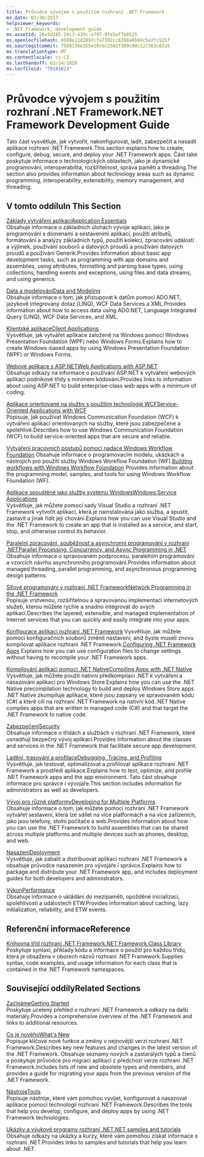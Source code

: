 ```yaml
---
title: Průvodce vývojem s použitím rozhraní .NET Framework
ms.date: 03/30/2017
helpviewer_keywords:
- .NET Framework, development guide
ms.assetid: 26e3d285-24c3-435c-a797-9fe5affb8525
ms.openlocfilehash: 0500e11d2897cfa7392cc8280a0b69c5e2fc515f
ms.sourcegitcommit: 7588136e355e10cbc2582f389c90c127363c02a5
ms.translationtype: MT
ms.contentlocale: cs-CZ
ms.lasthandoff: 03/14/2020
ms.locfileid: "79181623"
---
```

# <a name="net-framework-development-guide"></a><span data-ttu-id="b17b4-102">Průvodce vývojem s použitím rozhraní .NET Framework</span><span class="sxs-lookup"><span data-stu-id="b17b4-102">.NET Framework Development Guide</span></span>
<span data-ttu-id="b17b4-103">Tato část vysvětluje, jak vytvořit, nakonfigurovat, ladit, zabezpečit a nasadit aplikace rozhraní .NET Framework.</span><span class="sxs-lookup"><span data-stu-id="b17b4-103">This section explains how to create, configure, debug, secure, and deploy your .NET Framework apps.</span></span> <span data-ttu-id="b17b4-104">Část také poskytuje informace o technologických oblastech, jako je dynamické programování, interoperabilita, rozšiřitelnost, správa paměti a threading.</span><span class="sxs-lookup"><span data-stu-id="b17b4-104">The section also provides information about technology areas such as dynamic programming, interoperability, extensibility, memory management, and threading.</span></span>  
  
## <a name="in-this-section"></a><span data-ttu-id="b17b4-105">V tomto oddílu</span><span class="sxs-lookup"><span data-stu-id="b17b4-105">In This Section</span></span>  
 [<span data-ttu-id="b17b4-106">Základy vytváření aplikací</span><span class="sxs-lookup"><span data-stu-id="b17b4-106">Application Essentials</span></span>](../standard/application-essentials.md)  
 <span data-ttu-id="b17b4-107">Obsahuje informace o základních úlohách vývoje aplikací, jako je programování s doménami a sestaveními aplikací, použití atributů, formátování a analýzy základních typů, použití kolekcí, zpracování událostí a výjimek, používání souborů a datových proudů a používání datových proudů a používání Generik.</span><span class="sxs-lookup"><span data-stu-id="b17b4-107">Provides information about basic app development tasks, such as programming with app domains and assemblies, using attributes, formatting and parsing base types, using collections, handling events and exceptions, using files and data streams, and using generics.</span></span>  
  
 [<span data-ttu-id="b17b4-108">Data a modelování</span><span class="sxs-lookup"><span data-stu-id="b17b4-108">Data and Modeling</span></span>](./data/index.md)  
 <span data-ttu-id="b17b4-109">Obsahuje informace o tom, jak přistupovat k datům pomocí ADO.NET, jazykově integrovaný dotaz (LINQ), WCF Data Services a XML.</span><span class="sxs-lookup"><span data-stu-id="b17b4-109">Provides information about how to access data using ADO.NET, Language Integrated Query (LINQ), WCF Data Services, and XML.</span></span>  
  
 [<span data-ttu-id="b17b4-110">Klientské aplikace</span><span class="sxs-lookup"><span data-stu-id="b17b4-110">Client Applications</span></span>](develop-client-apps.md)  
 <span data-ttu-id="b17b4-111">Vysvětluje, jak vytvářet aplikace založené na Windows pomocí Windows Presentation Foundation (WPF) nebo Windows Forms.</span><span class="sxs-lookup"><span data-stu-id="b17b4-111">Explains how to create Windows-based apps by using Windows Presentation Foundation (WPF) or Windows Forms.</span></span>  
  
 [<span data-ttu-id="b17b4-112">Webové aplikace s ASP.NET</span><span class="sxs-lookup"><span data-stu-id="b17b4-112">Web Applications with ASP.NET</span></span>](develop-web-apps-with-aspnet.md)  
 <span data-ttu-id="b17b4-113">Obsahuje odkazy na informace o používání ASP.NET k vytváření webových aplikací podnikové třídy s minimem kódování.</span><span class="sxs-lookup"><span data-stu-id="b17b4-113">Provides links to information about using ASP.NET to build enterprise-class web apps with a minimum of coding.</span></span>  
  
 [<span data-ttu-id="b17b4-114">Aplikace orientované na služby s použitím technologie WCF</span><span class="sxs-lookup"><span data-stu-id="b17b4-114">Service-Oriented Applications with WCF</span></span>](./wcf/index.md)  
 <span data-ttu-id="b17b4-115">Popisuje, jak používat Windows Communication Foundation (WCF) k vytváření aplikací orientovaných na služby, které jsou zabezpečené a spolehlivé.</span><span class="sxs-lookup"><span data-stu-id="b17b4-115">Describes how to use Windows Communication Foundation (WCF) to build service-oriented apps that are secure and reliable.</span></span>  
  
 <span data-ttu-id="b17b4-116">[Vytváření pracovních postupů pomocí nadace Windows Workflow Foundation](windows-workflow-foundation/index.md) Obsahuje informace o programovacím modelu, ukázkách a nástrojích pro použití služby Windows Workflow Foundation (WF).</span><span class="sxs-lookup"><span data-stu-id="b17b4-116">[Building workflows with Windows Workflow Foundation](windows-workflow-foundation/index.md) Provides information about the programming model, samples, and tools for using Windows Workflow Foundation (WF).</span></span>  

 [<span data-ttu-id="b17b4-117">Aplikace spouštěné jako služby systému Windows</span><span class="sxs-lookup"><span data-stu-id="b17b4-117">Windows Service Applications</span></span>](./windows-services/index.md)  
 <span data-ttu-id="b17b4-118">Vysvětluje, jak můžete pomocí sady Visual Studio a rozhraní .NET Framework vytvořit aplikaci, která je nainstalována jako služba, a spustit, zastavit a jinak řídit její chování.</span><span class="sxs-lookup"><span data-stu-id="b17b4-118">Explains how you can use Visual Studio and the .NET Framework to create an app that is installed as a service, and start, stop, and otherwise control its behavior.</span></span>  
  
 [<span data-ttu-id="b17b4-119">Paralelní zpracování, souběžnost a asynchronní programování v rozhraní .NET</span><span class="sxs-lookup"><span data-stu-id="b17b4-119">Parallel Processing, Concurrency, and Async Programming in .NET</span></span>](../standard/parallel-processing-and-concurrency.md)  
 <span data-ttu-id="b17b4-120">Obsahuje informace o spravovaném podprocesu, paralelním programování a vzorcích návrhu asynchronního programování.</span><span class="sxs-lookup"><span data-stu-id="b17b4-120">Provides information about managed threading, parallel programming, and asynchronous programming design patterns.</span></span>  
  
 [<span data-ttu-id="b17b4-121">Síťové programování v rozhraní .NET Framework</span><span class="sxs-lookup"><span data-stu-id="b17b4-121">Network Programming in the .NET Framework</span></span>](./network-programming/index.md)  
 <span data-ttu-id="b17b4-122">Popisuje vrstvenou, rozšiřitelnou a spravovanou implementaci internetových služeb, kterou můžete rychle a snadno integrovat do svých aplikací.</span><span class="sxs-lookup"><span data-stu-id="b17b4-122">Describes the layered, extensible, and managed implementation of Internet services that you can quickly and easily integrate into your apps.</span></span>  
  
 <span data-ttu-id="b17b4-123">[Konfigurace aplikací rozhraní .NET Framework](configure-apps/index.md) Vysvětluje, jak můžete pomocí konfiguračních souborů změnit nastavení, aniž byste museli znovu kompilovat aplikace rozhraní .NET Framework.</span><span class="sxs-lookup"><span data-stu-id="b17b4-123">[Configuring .NET Framework Apps](configure-apps/index.md) Explains how you can use configuration files to change settings without having to recompile your .NET Framework apps.</span></span>  
  
 [<span data-ttu-id="b17b4-124">Kompilování aplikací pomocí .NET Native</span><span class="sxs-lookup"><span data-stu-id="b17b4-124">Compiling Apps with .NET Native</span></span>](./net-native/index.md)  
 <span data-ttu-id="b17b4-125">Vysvětluje, jak můžete použít nativní předkompilaci .NET k vytváření a nasazování aplikací pro Windows Store.</span><span class="sxs-lookup"><span data-stu-id="b17b4-125">Explains how you can use the .NET Native precompilation technology to build and deploy Windows Store apps.</span></span> <span data-ttu-id="b17b4-126">.NET Native zkompiluje aplikace, které jsou zapsány ve spravovaném kódu (C#) a které cílí na rozhraní .NET Framework na nativní kód.</span><span class="sxs-lookup"><span data-stu-id="b17b4-126">.NET Native compiles apps that are written in managed code (C#) and that target the .NET Framework to native code.</span></span>  
  
 [<span data-ttu-id="b17b4-127">Zabezpečení</span><span class="sxs-lookup"><span data-stu-id="b17b4-127">Security</span></span>](../standard/security/index.md)  
 <span data-ttu-id="b17b4-128">Obsahuje informace o třídách a službách v rozhraní .NET Framework, které usnadňují bezpečný vývoj aplikací.</span><span class="sxs-lookup"><span data-stu-id="b17b4-128">Provides information about the classes and services in the .NET Framework that facilitate secure app development.</span></span>  
  
 [<span data-ttu-id="b17b4-129">Ladění, trasování a profilace</span><span class="sxs-lookup"><span data-stu-id="b17b4-129">Debugging, Tracing, and Profiling</span></span>](./debug-trace-profile/index.md)  
 <span data-ttu-id="b17b4-130">Vysvětluje, jak testovat, optimalizovat a profilovat aplikace rozhraní .NET Framework a prostředí aplikace.</span><span class="sxs-lookup"><span data-stu-id="b17b4-130">Explains how to test, optimize, and profile .NET Framework apps and the app environment.</span></span> <span data-ttu-id="b17b4-131">Tato část obsahuje informace pro správce i vývojáře.</span><span class="sxs-lookup"><span data-stu-id="b17b4-131">This section includes information for administrators as well as developers.</span></span>  
  
 [<span data-ttu-id="b17b4-132">Vývoj pro různé platformy</span><span class="sxs-lookup"><span data-stu-id="b17b4-132">Developing for Multiple Platforms</span></span>](../standard/cross-platform/index.md)  
 <span data-ttu-id="b17b4-133">Obsahuje informace o tom, jak můžete pomocí rozhraní .NET Framework vytvářet sestavení, která lze sdílet na více platformách a na více zařízeních, jako jsou telefony, stolní počítače a web.</span><span class="sxs-lookup"><span data-stu-id="b17b4-133">Provides information about how you can use the .NET Framework to build assemblies that can be shared across multiple platforms and multiple devices such as phones, desktop, and web.</span></span>  
  
 [<span data-ttu-id="b17b4-134">Nasazení</span><span class="sxs-lookup"><span data-stu-id="b17b4-134">Deployment</span></span>](./deployment/index.md)  
 <span data-ttu-id="b17b4-135">Vysvětluje, jak zabalit a distribuovat aplikaci rozhraní .NET Framework a obsahuje průvodce nasazením pro vývojáře i správce.</span><span class="sxs-lookup"><span data-stu-id="b17b4-135">Explains how to package and distribute your .NET Framework app, and includes deployment guides for both developers and administrators.</span></span>  
  
 [<span data-ttu-id="b17b4-136">Výkon</span><span class="sxs-lookup"><span data-stu-id="b17b4-136">Performance</span></span>](./performance/index.md)  
 <span data-ttu-id="b17b4-137">Obsahuje informace o ukládání do mezipaměti, opožděné inicializaci, spolehlivosti a událostech ETW.</span><span class="sxs-lookup"><span data-stu-id="b17b4-137">Provides information about caching, lazy initialization, reliability, and ETW events.</span></span>  

## <a name="reference"></a><span data-ttu-id="b17b4-138">Referenční informace</span><span class="sxs-lookup"><span data-stu-id="b17b4-138">Reference</span></span>  
 [<span data-ttu-id="b17b4-139">Knihovna tříd rozhraní .NET Framework</span><span class="sxs-lookup"><span data-stu-id="b17b4-139">.NET Framework Class Library</span></span>](/dotnet/api/?view=netframework-4.7)  
 <span data-ttu-id="b17b4-140">Poskytuje syntaxi, příklady kódu a informace o použití pro každou třídu, která je obsažena v oborech názvů rozhraní .NET Framework.</span><span class="sxs-lookup"><span data-stu-id="b17b4-140">Supplies syntax, code examples, and usage information for each class that is contained in the .NET Framework namespaces.</span></span>  
  
## <a name="related-sections"></a><span data-ttu-id="b17b4-141">Související oddíly</span><span class="sxs-lookup"><span data-stu-id="b17b4-141">Related Sections</span></span>  
 [<span data-ttu-id="b17b4-142">Začínáme</span><span class="sxs-lookup"><span data-stu-id="b17b4-142">Getting Started</span></span>](./get-started/index.md)  
 <span data-ttu-id="b17b4-143">Poskytuje ucelený přehled o rozhraní .NET Framework a odkazy na další materiály.</span><span class="sxs-lookup"><span data-stu-id="b17b4-143">Provides a comprehensive overview of the .NET Framework and links to additional resources.</span></span>  
  
 [<span data-ttu-id="b17b4-144">Co je nového</span><span class="sxs-lookup"><span data-stu-id="b17b4-144">What's New</span></span>](./whats-new/index.md)  
 <span data-ttu-id="b17b4-145">Popisuje klíčové nové funkce a změny v nejnovější verzi rozhraní .NET Framework.</span><span class="sxs-lookup"><span data-stu-id="b17b4-145">Describes key new features and changes in the latest version of the .NET Framework.</span></span> <span data-ttu-id="b17b4-146">Obsahuje seznamy nových a zastaralých typů a členů a poskytuje průvodce pro migraci aplikací z předchozí verze rozhraní .NET Framework.</span><span class="sxs-lookup"><span data-stu-id="b17b4-146">Includes lists of new and obsolete types and members, and provides a guide for migrating your apps from the previous version of the .NET Framework.</span></span>  
  
 [<span data-ttu-id="b17b4-147">Nástroje</span><span class="sxs-lookup"><span data-stu-id="b17b4-147">Tools</span></span>](./tools/index.md)  
 <span data-ttu-id="b17b4-148">Popisuje nástroje, které vám pomohou vyvíjet, konfigurovat a nasazovat aplikace pomocí technologií rozhraní .NET Framework.</span><span class="sxs-lookup"><span data-stu-id="b17b4-148">Describes the tools that help you develop, configure, and deploy apps by using .NET Framework technologies.</span></span>  
  
 [<span data-ttu-id="b17b4-149">Ukázky a výukové programy rozhraní .NET</span><span class="sxs-lookup"><span data-stu-id="b17b4-149">.NET samples and tutorials</span></span>](../samples-and-tutorials/index.md)  
 <span data-ttu-id="b17b4-150">Obsahuje odkazy na ukázky a kurzy, které vám pomohou získat informace o rozhraní .NET.</span><span class="sxs-lookup"><span data-stu-id="b17b4-150">Provides links to samples and tutorials that help you learn about .NET.</span></span>
